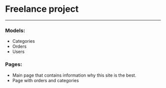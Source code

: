 # Freelance project

------------

### Models:
- Categories
- Orders
- Users

### Pages:
- Main page that contains information why this site is the best.
- Page with orders and categories
